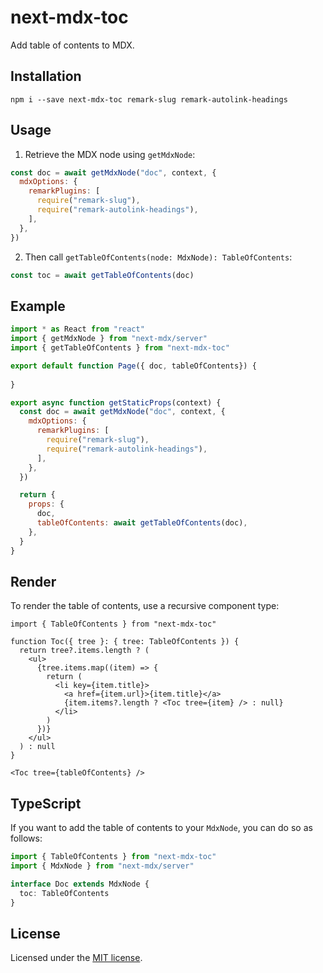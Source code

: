 # next-mdx-toc

Add table of contents to MDX.

## Installation

```
npm i --save next-mdx-toc remark-slug remark-autolink-headings
```

## Usage

1. Retrieve the MDX node using `getMdxNode`:


```js
const doc = await getMdxNode("doc", context, {
  mdxOptions: {
    remarkPlugins: [
      require("remark-slug"),
      require("remark-autolink-headings"),
    ],
  },
})
```

2. Then call `getTableOfContents(node: MdxNode): TableOfContents`:

```js
const toc = await getTableOfContents(doc)
```

## Example

```jsx
import * as React from "react"
import { getMdxNode } from "next-mdx/server"
import { getTableOfContents } from "next-mdx-toc"

export default function Page({ doc, tableOfContents}) {
  
}

export async function getStaticProps(context) {
  const doc = await getMdxNode("doc", context, {
    mdxOptions: {
      remarkPlugins: [
        require("remark-slug"),
        require("remark-autolink-headings"),
      ],
    },
  })

  return {
    props: {
      doc,
      tableOfContents: await getTableOfContents(doc),
    },
  }
}
```

## Render

To render the table of contents, use a recursive component type:

```tsx
import { TableOfContents } from "next-mdx-toc"

function Toc({ tree }: { tree: TableOfContents }) {
  return tree?.items.length ? (
    <ul>
      {tree.items.map((item) => {
        return (
          <li key={item.title}>
            <a href={item.url}>{item.title}</a>
            {item.items?.length ? <Toc tree={item} /> : null}
          </li>
        )
      })}
    </ul>
  ) : null
}
```

```tsx
<Toc tree={tableOfContents} />
```

## TypeScript

If you want to add the table of contents to your `MdxNode`, you can do so as follows:

```ts
import { TableOfContents } from "next-mdx-toc"
import { MdxNode } from "next-mdx/server"

interface Doc extends MdxNode {
  toc: TableOfContents
}
```

## License

Licensed under the [MIT license](https://github.com/arshad/next-mdx/blob/master/LICENSE).
